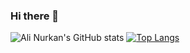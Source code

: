 ### Hi there 👋

<!--
**mastercorvowade/mastercorvowade** is a ✨ _special_ ✨ repository because its `README.md` (this file) appears on your GitHub profile.

Here are some ideas to get you started:

- 🔭 I’m currently working on ...
- 🌱 I’m currently learning ...
- 👯 I’m looking to collaborate on ...
- 🤔 I’m looking for help with ...
- 💬 Ask me about ...
- 📫 How to reach me: ...
- 😄 Pronouns: ...
- ⚡ Fun fact: ...
-->

![Ali Nurkan's GitHub stats](https://github-readme-stats.vercel.app/api?username=mastercorvowade&theme=radical)
[![Top Langs](https://github-readme-stats.vercel.app/api/top-langs/?username=mastercorvowade&theme=radical)](https://github.com/mastercorvowade/github-readme-stats)



